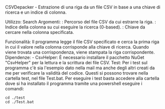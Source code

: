 CSVDepacker - Estrazione di una riga da un file CSV in base a una chiave di ricerca e un indice di colonna.

Utilizzo:
    Search <fileCSV> <indiceColonna> <chiaveRicerca>
Argomenti:
    <fileCSV>: Percorso del file CSV da cui estrarre la riga.
    <indiceColonna>: Indice della colonna su cui eseguire la ricerca (0-based).
    <chiaveRicerca>: Chiave da cercare nella colonna specificata.
 
Funzionalità:
    Il programma legge il file CSV specificato e cerca la prima riga in cui il valore nella colonna corrisponde alla chiave di ricerca.
    Quando viene trovata una corrispondenza, viene stampata la riga corrispondente.
Dipendenze:
    - CsvHelper: È necessario installare il pacchetto NuGet "CsvHelper" per la lettura e la scrittura dei file CSV.
Test:
    Per i test sul programma c'è sia l'esempio dato nella mail ma anche degli altri creati da me per verificare la validità del codice. Questi si possono trovare nella cartella test, nel file Test.bat. Per eseguire i test basta accedere alla cartella dove si ha installato il programma tramite una powershell eseguire i comandi:

    cd ./test
    cd ./Test.bat